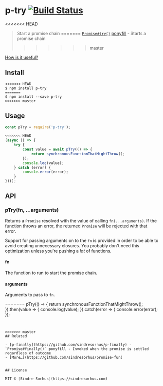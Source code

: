 # p-try [![Build Status](https://travis-ci.org/sindresorhus/p-try.svg?branch=master)](https://travis-ci.org/sindresorhus/p-try)

<<<<<<< HEAD
> Start a promise chain
=======
> [`Promise#try()`](https://github.com/ljharb/proposal-promise-try) [ponyfill](https://ponyfill.com) - Starts a promise chain
>>>>>>> master

[How is it useful?](http://cryto.net/~joepie91/blog/2016/05/11/what-is-promise-try-and-why-does-it-matter/)


## Install

```
<<<<<<< HEAD
$ npm install p-try
=======
$ npm install --save p-try
>>>>>>> master
```


## Usage

```js
const pTry = require('p-try');

<<<<<<< HEAD
(async () => {
	try {
		const value = await pTry(() => {
			return synchronousFunctionThatMightThrow();
		});
		console.log(value);
	} catch (error) {
		console.error(error);
	}
})();
```


## API

### pTry(fn, ...arguments)

Returns a `Promise` resolved with the value of calling `fn(...arguments)`. If the function throws an error, the returned `Promise` will be rejected with that error.

Support for passing arguments on to the `fn` is provided in order to be able to avoid creating unnecessary closures. You probably don't need this optimization unless you're pushing a *lot* of functions.

#### fn

The function to run to start the promise chain.

#### arguments

Arguments to pass to `fn`.


=======
pTry(() => {
	return synchronousFunctionThatMightThrow();
}).then(value => {
	console.log(value);
}).catch(error => {
	console.error(error);
});
```


>>>>>>> master
## Related

- [p-finally](https://github.com/sindresorhus/p-finally) - `Promise#finally()` ponyfill - Invoked when the promise is settled regardless of outcome
- [More…](https://github.com/sindresorhus/promise-fun)


## License

MIT © [Sindre Sorhus](https://sindresorhus.com)

